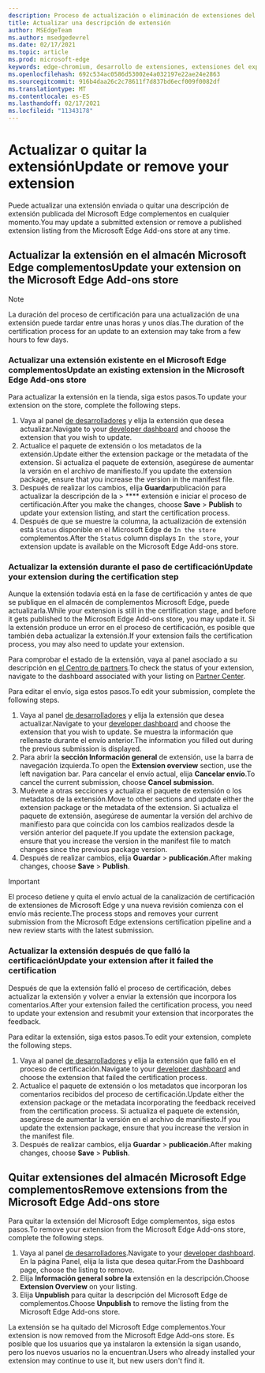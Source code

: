 ```yaml
---
description: Proceso de actualización o eliminación de extensiones del almacén de Microsoft Edge complementos
title: Actualizar una descripción de extensión
author: MSEdgeTeam
ms.author: msedgedevrel
ms.date: 02/17/2021
ms.topic: article
ms.prod: microsoft-edge
keywords: edge-chromium, desarrollo de extensiones, extensiones del explorador, complementos, centro de partners, desarrollador
ms.openlocfilehash: 692c534ac0586d53002e4a032197e22ae24e2863
ms.sourcegitcommit: 916b4daa26c2c78611f7d837bd6ecf009f0082df
ms.translationtype: MT
ms.contentlocale: es-ES
ms.lasthandoff: 02/17/2021
ms.locfileid: "11343178"
---
```

# <span data-ttu-id="f397b-104">Actualizar o quitar la extensión</span><span class="sxs-lookup"><span data-stu-id="f397b-104">Update or remove your extension</span></span>  

<span data-ttu-id="f397b-105">Puede actualizar una extensión enviada o quitar una descripción de extensión publicada del Microsoft Edge complementos en cualquier momento.</span><span class="sxs-lookup"><span data-stu-id="f397b-105">You may update a submitted extension or remove a published extension listing from the Microsoft Edge Add-ons store at any time.</span></span>  

## <span data-ttu-id="f397b-106">Actualizar la extensión en el almacén Microsoft Edge complementos</span><span class="sxs-lookup"><span data-stu-id="f397b-106">Update your extension on the Microsoft Edge Add-ons store</span></span>  

> [!NOTE]
> <span data-ttu-id="f397b-107">La duración del proceso de certificación para una actualización de una extensión puede tardar entre unas horas y unos días.</span><span class="sxs-lookup"><span data-stu-id="f397b-107">The duration of the certification process for an update to an extension may take from a few hours to few days.</span></span>  

### <span data-ttu-id="f397b-108">Actualizar una extensión existente en el Microsoft Edge complementos</span><span class="sxs-lookup"><span data-stu-id="f397b-108">Update an existing extension in the Microsoft Edge Add-ons store</span></span>  

<span data-ttu-id="f397b-109">Para actualizar la extensión en la tienda, siga estos pasos.</span><span class="sxs-lookup"><span data-stu-id="f397b-109">To update your extension on the store, complete the following steps.</span></span>  

1.  <span data-ttu-id="f397b-110">Vaya al panel [de desarrolladores][MicrosoftPartnerCenter] y elija la extensión que desea actualizar.</span><span class="sxs-lookup"><span data-stu-id="f397b-110">Navigate to your [developer dashboard][MicrosoftPartnerCenter] and choose the extension that you wish to update.</span></span>  
1.  <span data-ttu-id="f397b-111">Actualice el paquete de extensión o los metadatos de la extensión.</span><span class="sxs-lookup"><span data-stu-id="f397b-111">Update either the extension package or the metadata of the extension.</span></span>  <span data-ttu-id="f397b-112">Si actualiza el paquete de extensión, asegúrese de aumentar la versión en el archivo de manifiesto.</span><span class="sxs-lookup"><span data-stu-id="f397b-112">If you update the extension package, ensure that you increase the version in the manifest file.</span></span>  
1.  <span data-ttu-id="f397b-113">Después de realizar los cambios, elija **Guardar**publicación para actualizar la descripción de la  >  \*\*\*\* extensión e iniciar el proceso de certificación.</span><span class="sxs-lookup"><span data-stu-id="f397b-113">After you make the changes, choose **Save** > **Publish** to update your extension listing, and start the certification process.</span></span>  
1.  <span data-ttu-id="f397b-114">Después de que se muestre la columna, la actualización de extensión está `Status` disponible en el Microsoft Edge de `In the store` complementos.</span><span class="sxs-lookup"><span data-stu-id="f397b-114">After the `Status` column displays `In the store`, your extension update is available on the Microsoft Edge Add-ons store.</span></span>  
    
### <span data-ttu-id="f397b-115">Actualizar la extensión durante el paso de certificación</span><span class="sxs-lookup"><span data-stu-id="f397b-115">Update your extension during the certification step</span></span>  

<span data-ttu-id="f397b-116">Aunque la extensión todavía está en la fase de certificación y antes de que se publique en el almacén de complementos Microsoft Edge, puede actualizarla.</span><span class="sxs-lookup"><span data-stu-id="f397b-116">While your extension is still in the certification stage, and before it gets published to the Microsoft Edge Add-ons store, you may update it.</span></span> <span data-ttu-id="f397b-117">Si la extensión produce un error en el proceso de certificación, es posible que también deba actualizar la extensión.</span><span class="sxs-lookup"><span data-stu-id="f397b-117">If your extension fails the certification process, you may also need to update your extension.</span></span>    

<span data-ttu-id="f397b-118">Para comprobar el estado de la extensión, vaya al panel asociado a su descripción en [el Centro de partners][MicrosoftPartnerCenter].</span><span class="sxs-lookup"><span data-stu-id="f397b-118">To check the status of your extension, navigate to the dashboard associated with your listing on [Partner Center][MicrosoftPartnerCenter].</span></span>  

<span data-ttu-id="f397b-119">Para editar el envío, siga estos pasos.</span><span class="sxs-lookup"><span data-stu-id="f397b-119">To edit your submission, complete the following steps.</span></span>  

1.  <span data-ttu-id="f397b-120">Vaya al panel [de desarrolladores][MicrosoftPartnerCenter] y elija la extensión que desea actualizar.</span><span class="sxs-lookup"><span data-stu-id="f397b-120">Navigate to your [developer dashboard][MicrosoftPartnerCenter] and choose the extension that you wish to update.</span></span>  <span data-ttu-id="f397b-121">Se muestra la información que rellenaste durante el envío anterior.</span><span class="sxs-lookup"><span data-stu-id="f397b-121">The information you filled out during the previous submission is displayed.</span></span>  
1.  <span data-ttu-id="f397b-122">Para abrir la **sección Información general** de extensión, use la barra de navegación izquierda.</span><span class="sxs-lookup"><span data-stu-id="f397b-122">To open the **Extension overview** section, use the left navigation bar.</span></span>  <span data-ttu-id="f397b-123">Para cancelar el envío actual, elija **Cancelar envío**.</span><span class="sxs-lookup"><span data-stu-id="f397b-123">To cancel the current submission, choose **Cancel submission**.</span></span>  
1.  <span data-ttu-id="f397b-124">Muévete a otras secciones y actualiza el paquete de extensión o los metadatos de la extensión.</span><span class="sxs-lookup"><span data-stu-id="f397b-124">Move to other sections and update either the extension package or the metadata of the extension.</span></span>  <span data-ttu-id="f397b-125">Si actualiza el paquete de extensión, asegúrese de aumentar la versión del archivo de manifiesto para que coincida con los cambios realizados desde la versión anterior del paquete.</span><span class="sxs-lookup"><span data-stu-id="f397b-125">If you update the extension package, ensure that you increase the version in the manifest file to match changes since the previous package version.</span></span>  
1.  <span data-ttu-id="f397b-126">Después de realizar cambios, elija **Guardar**  >  **publicación**.</span><span class="sxs-lookup"><span data-stu-id="f397b-126">After making changes, choose **Save** > **Publish**.</span></span>  
    
> [!IMPORTANT]
> <span data-ttu-id="f397b-127">El proceso detiene y quita el envío actual de la canalización de certificación de extensiones de Microsoft Edge y una nueva revisión comienza con el envío más reciente.</span><span class="sxs-lookup"><span data-stu-id="f397b-127">The process stops and removes your current submission from the Microsoft Edge extensions certification pipeline and a new review starts with the latest submission.</span></span>  

### <span data-ttu-id="f397b-128">Actualizar la extensión después de que falló la certificación</span><span class="sxs-lookup"><span data-stu-id="f397b-128">Update your extension after it failed the certification</span></span>  

<span data-ttu-id="f397b-129">Después de que la extensión falló el proceso de certificación, debes actualizar la extensión y volver a enviar la extensión que incorpora los comentarios.</span><span class="sxs-lookup"><span data-stu-id="f397b-129">After your extension failed the certification process, you need to update your extension and resubmit your extension that incorporates the feedback.</span></span>  

<span data-ttu-id="f397b-130">Para editar la extensión, siga estos pasos.</span><span class="sxs-lookup"><span data-stu-id="f397b-130">To edit your extension, complete the following steps.</span></span>  

1.  <span data-ttu-id="f397b-131">Vaya al panel [de desarrolladores][MicrosoftPartnerCenter] y elija la extensión que falló en el proceso de certificación.</span><span class="sxs-lookup"><span data-stu-id="f397b-131">Navigate to your [developer dashboard][MicrosoftPartnerCenter] and choose the extension that failed the certification process.</span></span>  
1.  <span data-ttu-id="f397b-132">Actualice el paquete de extensión o los metadatos que incorporan los comentarios recibidos del proceso de certificación.</span><span class="sxs-lookup"><span data-stu-id="f397b-132">Update either the extension package or the metadata incorporating the feedback received from the certification process.</span></span>  <span data-ttu-id="f397b-133">Si actualiza el paquete de extensión, asegúrese de aumentar la versión en el archivo de manifiesto.</span><span class="sxs-lookup"><span data-stu-id="f397b-133">If you update the extension package, ensure that you increase the version in the manifest file.</span></span>  
1.  <span data-ttu-id="f397b-134">Después de realizar cambios, elija **Guardar**  >  **publicación**.</span><span class="sxs-lookup"><span data-stu-id="f397b-134">After making changes, choose **Save** > **Publish**.</span></span>  
    
## <span data-ttu-id="f397b-135">Quitar extensiones del almacén Microsoft Edge complementos</span><span class="sxs-lookup"><span data-stu-id="f397b-135">Remove extensions from the Microsoft Edge Add-ons store</span></span>  

<span data-ttu-id="f397b-136">Para quitar la extensión del Microsoft Edge complementos, siga estos pasos.</span><span class="sxs-lookup"><span data-stu-id="f397b-136">To remove your extension from the Microsoft Edge Add-ons store, complete the following steps.</span></span>  

1.  <span data-ttu-id="f397b-137">Vaya al panel [de desarrolladores][MicrosoftPartnerCenter].</span><span class="sxs-lookup"><span data-stu-id="f397b-137">Navigate to your [developer dashboard][MicrosoftPartnerCenter].</span></span>  <span data-ttu-id="f397b-138">En la página Panel, elija la lista que desea quitar.</span><span class="sxs-lookup"><span data-stu-id="f397b-138">From the Dashboard page, choose the listing to remove.</span></span>  
1.  <span data-ttu-id="f397b-139">Elija **Información general sobre la** extensión en la descripción.</span><span class="sxs-lookup"><span data-stu-id="f397b-139">Choose **Extension Overview** on your listing.</span></span>  
1.  <span data-ttu-id="f397b-140">Elija **Unpublish** para quitar la descripción del Microsoft Edge de complementos.</span><span class="sxs-lookup"><span data-stu-id="f397b-140">Choose **Unpublish** to remove the listing from the Microsoft Edge Add-ons store.</span></span>  
    
<span data-ttu-id="f397b-141">La extensión se ha quitado del Microsoft Edge complementos.</span><span class="sxs-lookup"><span data-stu-id="f397b-141">Your extension is now removed from the Microsoft Edge Add-ons store.</span></span>  <span data-ttu-id="f397b-142">Es posible que los usuarios que ya instalaron la extensión la sigan usando, pero los nuevos usuarios no la encuentran.</span><span class="sxs-lookup"><span data-stu-id="f397b-142">Users who already installed your extension may continue to use it, but new users don't find it.</span></span>  

<!-- links -->  

[MicrosoftPartnerCenter]: https://partner.microsoft.com/dashboard/microsoftedge/public/login?ref=dd "Centro de partners"  
